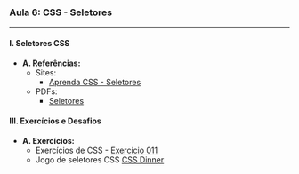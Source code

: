 ### **Aula 6: CSS - Seletores**

---

#### **I. Seletores CSS**

- **A. Referências:**
  - Sites:
    - [Aprenda CSS - Seletores](https://web.dev/learn/css/selectors/)
  - PDFs:
    - [Seletores](../referencias/curso-html-css-gustavo-guanabara/aulas-pdf/15%20-Seletores%20personalizados.pdf)

#### **III. Exercícios e Desafios**

- **A. Exercícios:**
  - Exercícios de CSS - [Exercício 011](../exercicios/exercicio-011/)
  - Jogo de seletores CSS [CSS Dinner](https://flukeout.github.io/)
